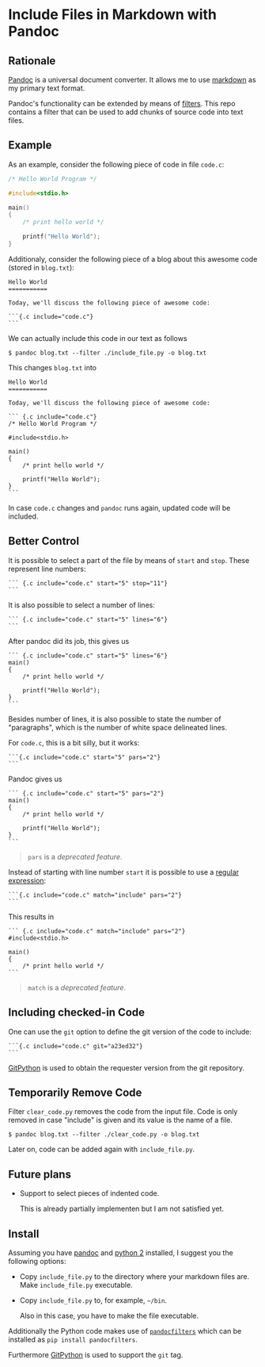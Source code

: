 Include Files in Markdown with Pandoc
=====================================

Rationale
---------

[Pandoc](http://pandoc.org/) is a universal document converter. It
allows me to use
[markdown](https://daringfireball.net/projects/markdown/syntax) as my
primary text format.

Pandoc's functionality can be extended by means of
[filters](http://pandoc.org/scripting.html). This repo contains a filter
that can be used to add chunks of source code into text files.

Example
-------

As an example, consider the following piece of code in file `code.c`:

``` {.c include="code.c"}
/* Hello World Program */

#include<stdio.h>

main()
{
    /* print hello world */

    printf("Hello World");
}
```

Additionaly, consider the following piece of a blog about this awesome
code (stored in `blog.txt`):

    Hello World
    ===========

    Today, we'll discuss the following piece of awesome code:

    ```{.c include="code.c"}
    ```

We can actually include this code in our text as follows

    $ pandoc blog.txt --filter ./include_file.py -o blog.txt

This changes `blog.txt` into

    Hello World
    ===========

    Today, we'll discuss the following piece of awesome code:

    ``` {.c include="code.c"}
    /* Hello World Program */

    #include<stdio.h>

    main()
    {
        /* print hello world */

        printf("Hello World");
    }
    ```

In case `code.c` changes and `pandoc` runs again, updated code will be
included.

Better Control
--------------

It is possible to select a part of the file by means of `start` and `stop`.
These represent line numbers:

    ``` {.c include="code.c" start="5" stop="11"}
    ```

It is also  possible to select a number of lines:

    ``` {.c include="code.c" start="5" lines="6"}
    ```

After pandoc did its job, this gives us

    ``` {.c include="code.c" start="5" lines="6"}
    main()
    {
        /* print hello world */

        printf("Hello World");
    }
    ```


Besides number of lines, it is also possible to state the number of
"paragraphs", which is the number of white space delineated lines.

For `code.c`, this is a bit silly, but it works:

    ```{.c include="code.c" start="5" pars="2"}
    ```

Pandoc gives us

    ``` {.c include="code.c" start="5" pars="2"}
    main()
    {
        /* print hello world */

        printf("Hello World");
    }
    ```

> `pars` is a *deprecated feature*.

Instead of starting with line number `start` it is possible to use a
[regular expression](https://docs.python.org/2/library/re.html):

    ```{.c include="code.c" match="include" pars="2"}
    ```

This results in

    ``` {.c include="code.c" match="include" pars="2"}
    #include<stdio.h>

    main()
    {
        /* print hello world */
    ```

> `match` is a *deprecated feature*.

Including checked-in Code
-------------------------

One can use the `git` option to define the git version of the code
to include:

    ```{.c include="code.c" git="a23ed32"}
    ```

[GitPython](http://gitpython.readthedocs.io/en/stable/index.html) is used
to obtain the requester version from the git repository.

Temporarily Remove Code
-----------------------

Filter `clear_code.py` removes the code from the input file. Code is
only removed in case "include" is given and its value is the name of a
file.

    $ pandoc blog.txt --filter ./clear_code.py -o blog.txt

Later on, code can be added again with `include_file.py`.

Future plans
------------

-   Support to select pieces of indented code.

    This is already partially implementen but I am not satisfied yet.

Install
-------

Assuming you have [pandoc](http://pandoc.org/) and [python
2](https://www.python.org/) installed, I suggest you the following
options:

-   Copy `include_file.py` to the directory where your markdown
    files are. Make `include_file.py` executable.

-   Copy `include_file.py` to, for example, `~/bin`.

    Also in this case, you have to make the file executable.

Additionally the Python code makes use of
[`pandocfilters`](http://pandoc.org/scripting.html#but-i-dont-want-to-learn-haskell)
which can be installed as `pip install pandocfilters`.

Furthermore [GitPython](http://gitpython.readthedocs.io/en/stable/index.html) is
used to support the `git` tag.
